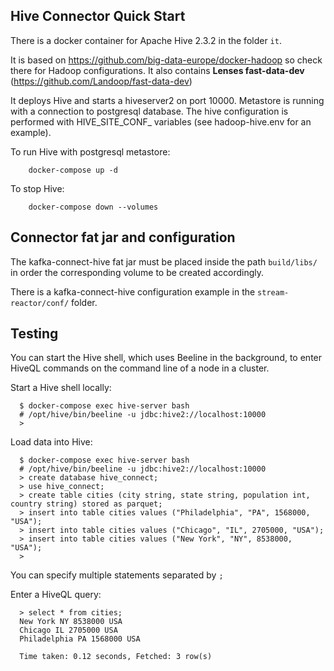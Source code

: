 ## Hive Connector Quick Start

There is a docker container for Apache Hive 2.3.2 in the folder `it`.

It is based on https://github.com/big-data-europe/docker-hadoop so check there for Hadoop configurations.
It also contains **Lenses fast-data-dev** (https://github.com/Landoop/fast-data-dev)

It deploys Hive and starts a hiveserver2 on port 10000.
Metastore is running with a connection to postgresql database.
The hive configuration is performed with HIVE_SITE_CONF_ variables (see hadoop-hive.env for an example).

To run Hive with postgresql metastore:
```
    docker-compose up -d
```
To stop Hive:
```
    docker-compose down --volumes
```
## Connector fat jar and configuration

The kafka-connect-hive fat jar must be placed inside the path ``build/libs/`` in order the corresponding volume to be created accordingly.

There is a kafka-connect-hive configuration example in the ``stream-reactor/conf/`` folder.

## Testing

You can start the Hive shell, which uses Beeline in the background, to enter HiveQL commands on the command line of a node in a cluster.

Start a Hive shell locally:
```
  $ docker-compose exec hive-server bash
  # /opt/hive/bin/beeline -u jdbc:hive2://localhost:10000
  > 
```

Load data into Hive:
```
  $ docker-compose exec hive-server bash
  # /opt/hive/bin/beeline -u jdbc:hive2://localhost:10000
  > create database hive_connect;
  > use hive_connect;
  > create table cities (city string, state string, population int, country string) stored as parquet;
  > insert into table cities values ("Philadelphia", "PA", 1568000, "USA");
  > insert into table cities values ("Chicago", "IL", 2705000, "USA");
  > insert into table cities values ("New York", "NY", 8538000, "USA");
  > 
```

You can specify multiple statements separated by ``;``

Enter a HiveQL query:
```
  > select * from cities;
  New York NY 8538000 USA
  Chicago IL 2705000 USA
  Philadelphia PA 1568000 USA

  Time taken: 0.12 seconds, Fetched: 3 row(s)
```
